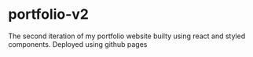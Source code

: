 # portfolio-v2
The second iteration of my portfolio website builty using react and styled components. Deployed using github pages
